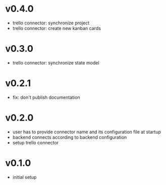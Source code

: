 # v0.4.0
- trello connector: synchronize project
- trello connector: create new kanban cards

# v0.3.0
- trello connector: synchronize state model

# v0.2.1
- fix: don't publish documentation

# v0.2.0
- user has to provide connector name and its configuration file at startup
- backend connects according to backend configuration
- setup trello connector

# v0.1.0
- initial setup
